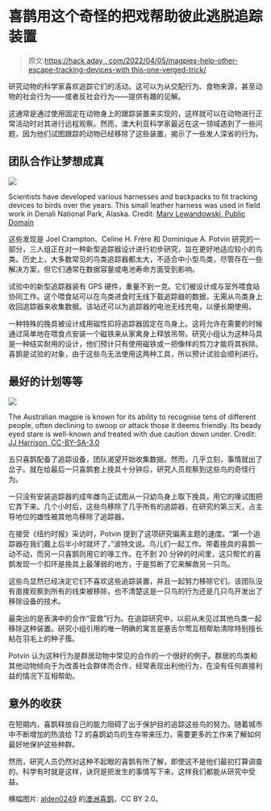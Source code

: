 # 喜鹊用这个奇怪的把戏帮助彼此逃脱追踪装置

> 原文:[https://hack aday . com/2022/04/05/magpies-help-other-escape-tracking-devices-with this-one-verged-trick/](https://hackaday.com/2022/04/05/magpies-help-each-other-escape-tracking-devices-with-this-one-weird-trick/)

研究动物的科学家喜欢追踪它们的活动。这可以为从交配行为、食物来源，甚至动物的社会行为——或者反社会行为——提供有趣的见解。

这通常是通过使用固定在动物身上的跟踪装置来实现的，这样就可以在动物进行正常活动时对其进行远程观察。然而，澳大利亚科学家最近在这一领域遇到了一些问题，因为他们试图跟踪的动物已经移除了这些装置，揭示了一些发人深省的行为。

## 团队合作让梦想成真

![](../Images/e211ae1b29a4e9e0780db84ac51178e0.png)

Scientists have developed various harnesses and backpacks to fit tracking devices to birds over the years. This small leather harness was used in field work in Denali National Park, Alaska. Credit: [Mary Lewandowski, Public Domain](https://commons.wikimedia.org/wiki/File:A_specially_made_backpack_that_can_be_fitted_onto_a_bird,_to_track_its_movements._(3e92bc86-0687-4003-bde4-68e6236f1d61).jpg)

这些发现是 Joel Crampton、Celine H. Frère 和 Dominique A. Potvin 研究的一部分，三人组正在对一种新型追踪器设计进行初步研究，旨在更好地适应较小的鸟类。历史上，大多数常见的鸟类追踪器都太大，不适合中小型鸟类，尽管存在一些解决方案，但它们通常在数据容量或电池寿命方面受到影响。

试验中的新型追踪器装有 GPS 硬件，重量不到一克。它们被设计成与室外喂食站协同工作。这个喂食站可以在鸟类进食时无线下载追踪器的数据，无需从鸟类身上收回追踪器来收集数据。该站还可以为追踪器的电池无线充电，以便长期使用。

一种特殊的挽具被设计成用磁性扣将追踪器固定在鸟身上。这将允许在需要的时候通过简单地在喂食点安装一个磁铁来从家禽身上释放吊带。研究小组认为这种马具是一种结实耐用的设计，他们预计只有使用磁铁或一把像样的剪刀才能将其拆除。喜鹊是试验的对象，由于这些鸟无法使用这两种工具，所以预计试验会顺利进行。

## 最好的计划等等

![](../Images/3b1b3414663e443b6abb959e378bb4db.png)

The Australian magpie is known for its ability to recognise tens of different people, often declining to swoop or attack those it deems friendly. Its beady eyed stare is well-known and treated with due caution down under. Credit: [JJ Harrison, CC-BY-SA-3.0](https://en.wikipedia.org/wiki/Australian_magpie#/media/File:Cracticus_tibicen_hypoleuca_male_domain.jpg)

五只喜鹊配备了追踪设备，团队渴望开始收集数据。然而，几乎立刻，事情就出了岔子。就在给最后一只喜鹊套上挽具十分钟后，研究人员观察到这些鸟的奇怪行为。

一只没有安装追踪器的成年雌鸟正试图从一只幼鸟身上取下挽具，用它的喙试图把它弄下来。几个小时后，这些鸟移除了几乎所有的追踪器，在研究的第三天，占主导地位的雄性被其他鸟移除了追踪器。

在接受《纽约时报》采访时，Potvin 提到了这项研究偏离主题的速度。“第一个追踪器在我们戴上后半小时就坏了，”波特文说。鸟儿们一起工作。带着挽具的喜鹊一动不动，而另一只喜鹊则用它的喙工作。在不到 20 分钟的时间里，这只帮忙的喜鹊发现一个扣环是挽具上最薄弱的地方，于是剪断了它来解救另一只鸟。

这些鸟显然已经决定它们不喜欢这些追踪装置，并且一起努力移除它们。该团队没有直接观察到所有的线束被移除，也不清楚这是一只鸟的行为还是几只鸟开发出了移除设备的技术。

最突出的是表演中的合作“营救”行为。在追踪研究中，以前从未见过其他鸟类一起移除这种装置。研究小组引用的唯一明确的寓言是塞舌尔莺互相帮助清除特别擅长粘在羽毛上的种子簇。

Potvin 认为这种行为是群居动物中常见的合作的一个很好的例子。群居的鸟类和其他动物倾向于为改善社会群体而合作，经常表现出利他行为，在没有任何直接利益的情况下互相帮助。

## 意外的收获

在短期内，喜鹊释放自己的能力阻碍了出于保护目的追踪这些鸟的努力。随着城市中不断增加的热浪给 T2 的喜鹊幼鸟的生存带来压力，需要更多的工作来了解如何最好地保护这些种群。

然而，研究人员仍然对这种不起眼的喜鹊有所了解，即使这不是他们最初打算调查的。科学有时就是这样，诀窍是把发生的事情写下来，这样我们都能从研究中受益。

横幅图片: [alden0249](https://www.flickr.com/photos/14663195@N02) 的[澳洲喜鹊](https://www.flickr.com/photos/14663195@N02/33436658171)，CC BY 2.0。
